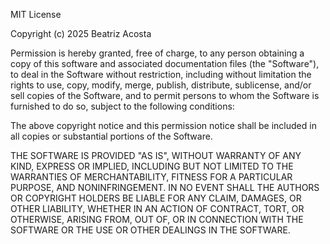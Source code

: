 MIT License

Copyright (c) 2025 Beatriz Acosta

Permission is hereby granted, free of charge, to any person obtaining a copy
of this software and associated documentation files (the "Software"), to
deal in the Software without restriction, including without limitation the
rights to use, copy, modify, merge, publish, distribute, sublicense,
and/or sell copies of the Software, and to permit persons to whom the
Software is furnished to do so, subject to the following conditions:

The above copyright notice and this permission notice shall be included
in all copies or substantial portions of the Software.

THE SOFTWARE IS PROVIDED "AS IS", WITHOUT WARRANTY OF ANY KIND,
EXPRESS OR IMPLIED, INCLUDING BUT NOT LIMITED TO THE WARRANTIES
OF MERCHANTABILITY, FITNESS FOR A PARTICULAR PURPOSE, AND
NONINFRINGEMENT. IN NO EVENT SHALL THE AUTHORS OR COPYRIGHT
HOLDERS BE LIABLE FOR ANY CLAIM, DAMAGES, OR OTHER LIABILITY,
WHETHER IN AN ACTION OF CONTRACT, TORT, OR OTHERWISE, ARISING
FROM, OUT OF, OR IN CONNECTION WITH THE SOFTWARE OR THE USE OR
OTHER DEALINGS IN THE SOFTWARE.
